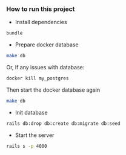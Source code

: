 ### How to run this project

* Install dependencies

```bash
bundle
```

* Prepare docker database

```bash
make db
```

Or, if any issues with database:

```bash
docker kill my_postgres
```

Then start the docker database again

```bash
make db
```

* Init database

```bash
rails db:drop db:create db:migrate db:seed
```

* Start the server

```bash
rails s -p 4000
```